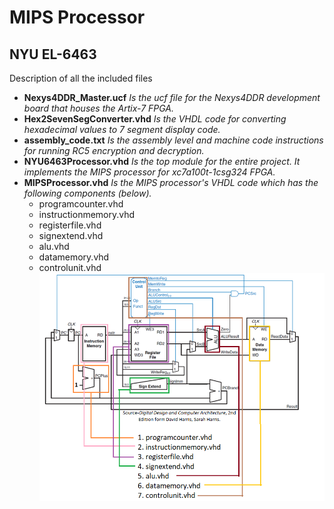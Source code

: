 # MIPS Processor
## NYU EL-6463

Description of all the included files

* **Nexys4DDR_Master.ucf** *Is the ucf file for the Nexys4DDR development board that houses the Artix-7 FPGA.*
* **Hex2SevenSegConverter.vhd**	*Is the VHDL code for converting hexadecimal values to 7 segment display code.*
* **assembly_code.txt** *Is the assembly level and machine code instructions for running RC5 encryption and decryption.*
* **NYU6463Processor.vhd** *Is the top module for the entire project. It implements the MIPS processor for xc7a100t-1csg324 FPGA.*
* **MIPSProcessor.vhd** *Is the MIPS processor's VHDL code which has the following components (below).*
  * programcounter.vhd
  * instructionmemory.vhd
  * registerfile.vhd
  * signextend.vhd
  * alu.vhd
  * datamemory.vhd
  * controlunit.vhd
![Image of components](https://raw.githubusercontent.com/cm4233/MIPS-Processor-VHDL/master/processor%20components.png)

